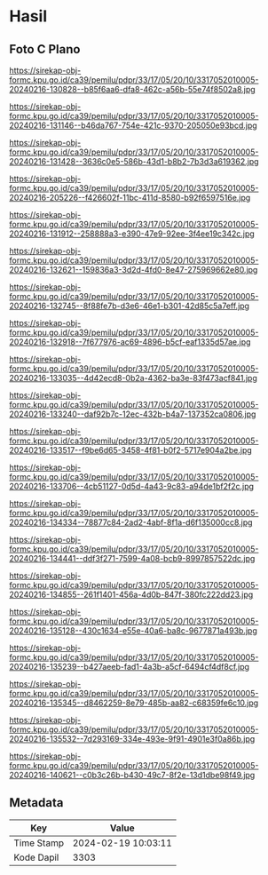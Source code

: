 # Hasil

## Foto C Plano

https://sirekap-obj-formc.kpu.go.id/ca39/pemilu/pdpr/33/17/05/20/10/3317052010005-20240216-130828--b85f6aa6-dfa8-462c-a56b-55e74f8502a8.jpg

https://sirekap-obj-formc.kpu.go.id/ca39/pemilu/pdpr/33/17/05/20/10/3317052010005-20240216-131146--b46da767-754e-421c-9370-205050e93bcd.jpg

https://sirekap-obj-formc.kpu.go.id/ca39/pemilu/pdpr/33/17/05/20/10/3317052010005-20240216-131428--3636c0e5-586b-43d1-b8b2-7b3d3a619362.jpg

https://sirekap-obj-formc.kpu.go.id/ca39/pemilu/pdpr/33/17/05/20/10/3317052010005-20240216-205226--f426602f-11bc-411d-8580-b92f6597516e.jpg

https://sirekap-obj-formc.kpu.go.id/ca39/pemilu/pdpr/33/17/05/20/10/3317052010005-20240216-131912--258888a3-e390-47e9-92ee-3f4ee19c342c.jpg

https://sirekap-obj-formc.kpu.go.id/ca39/pemilu/pdpr/33/17/05/20/10/3317052010005-20240216-132621--159836a3-3d2d-4fd0-8e47-275969662e80.jpg

https://sirekap-obj-formc.kpu.go.id/ca39/pemilu/pdpr/33/17/05/20/10/3317052010005-20240216-132745--8f88fe7b-d3e6-46e1-b301-42d85c5a7eff.jpg

https://sirekap-obj-formc.kpu.go.id/ca39/pemilu/pdpr/33/17/05/20/10/3317052010005-20240216-132918--7f677976-ac69-4896-b5cf-eaf1335d57ae.jpg

https://sirekap-obj-formc.kpu.go.id/ca39/pemilu/pdpr/33/17/05/20/10/3317052010005-20240216-133035--4d42ecd8-0b2a-4362-ba3e-83f473acf841.jpg

https://sirekap-obj-formc.kpu.go.id/ca39/pemilu/pdpr/33/17/05/20/10/3317052010005-20240216-133240--daf92b7c-12ec-432b-b4a7-137352ca0806.jpg

https://sirekap-obj-formc.kpu.go.id/ca39/pemilu/pdpr/33/17/05/20/10/3317052010005-20240216-133517--f9be6d65-3458-4f81-b0f2-5717e904a2be.jpg

https://sirekap-obj-formc.kpu.go.id/ca39/pemilu/pdpr/33/17/05/20/10/3317052010005-20240216-133706--4cb51127-0d5d-4a43-9c83-a94de1bf2f2c.jpg

https://sirekap-obj-formc.kpu.go.id/ca39/pemilu/pdpr/33/17/05/20/10/3317052010005-20240216-134334--78877c84-2ad2-4abf-8f1a-d6f135000cc8.jpg

https://sirekap-obj-formc.kpu.go.id/ca39/pemilu/pdpr/33/17/05/20/10/3317052010005-20240216-134441--ddf3f271-7599-4a08-bcb9-8997857522dc.jpg

https://sirekap-obj-formc.kpu.go.id/ca39/pemilu/pdpr/33/17/05/20/10/3317052010005-20240216-134855--261f1401-456a-4d0b-847f-380fc222dd23.jpg

https://sirekap-obj-formc.kpu.go.id/ca39/pemilu/pdpr/33/17/05/20/10/3317052010005-20240216-135128--430c1634-e55e-40a6-ba8c-9677871a493b.jpg

https://sirekap-obj-formc.kpu.go.id/ca39/pemilu/pdpr/33/17/05/20/10/3317052010005-20240216-135239--b427aeeb-fad1-4a3b-a5cf-6494cf4df8cf.jpg

https://sirekap-obj-formc.kpu.go.id/ca39/pemilu/pdpr/33/17/05/20/10/3317052010005-20240216-135345--d8462259-8e79-485b-aa82-c68359fe6c10.jpg

https://sirekap-obj-formc.kpu.go.id/ca39/pemilu/pdpr/33/17/05/20/10/3317052010005-20240216-135532--7d293169-334e-493e-9f91-4901e3f0a86b.jpg

https://sirekap-obj-formc.kpu.go.id/ca39/pemilu/pdpr/33/17/05/20/10/3317052010005-20240216-140621--c0b3c26b-b430-49c7-8f2e-13d1dbe98f49.jpg


## Metadata

| Key        | Value               |
| ---------- | ------------------- |
| Time Stamp | 2024-02-19 10:03:11 |
| Kode Dapil | 3303                |



